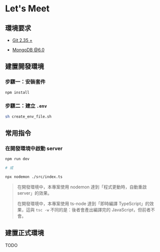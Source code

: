 # Let's Meet

## 環境要求

* [Git 2.35 +](https://git-scm.com/book/en/v2/Getting-Started-Installing-Git)

* [MongoDB @6.0](https://www.mongodb.com/docs/manual/installation/)

## 建置開發環境

### 步驟一：安裝套件

```sh
npm install
```

### 步驟二：建立 `.env`

```bash
sh create_env_file.sh
```

## 常用指令

### 在開發環境中啟動 server

```sh
npm run dev

# 或

npx nodemon ./src/index.ts
```

>在開發環境中，本專案使用 nodemon 達到「程式更動時，自動重啟 server」的效果。
>
>在開發環境中，本專案使用 ts-node 達到「即時編譯 TypeScript」的效果，這與 `tsc -w` 不同的是：後者會產出編譯完的 JavaScript，但前者不會。

## 建置正式環境

TODO

